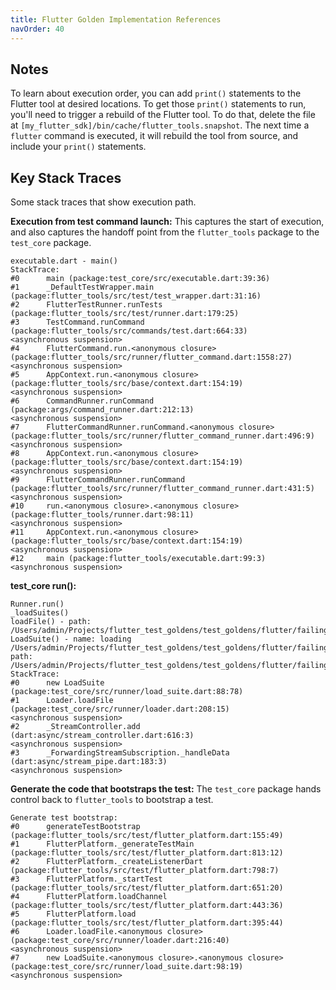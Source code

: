 ```yaml
---
title: Flutter Golden Implementation References
navOrder: 40
---
```

## Notes
To learn about execution order, you can add `print()` statements to the Flutter tool at desired
locations. To get those `print()` statements to run, you'll need to trigger a rebuild of the Flutter
tool. To do that, delete the file at `[my_flutter_sdk]/bin/cache/flutter_tools.snapshot`. The next
time a `flutter` command is executed, it will rebuild the tool from source, and include your
`print()` statements.

## Key Stack Traces
Some stack traces that show execution path.

**Execution from test command launch:**
This captures the start of execution, and also captures the handoff point from the
`flutter_tools` package to the `test_core` package.

```
executable.dart - main()
StackTrace:
#0      main (package:test_core/src/executable.dart:39:36)
#1      _DefaultTestWrapper.main (package:flutter_tools/src/test/test_wrapper.dart:31:16)
#2      FlutterTestRunner.runTests (package:flutter_tools/src/test/runner.dart:179:25)
#3      TestCommand.runCommand (package:flutter_tools/src/commands/test.dart:664:33)
<asynchronous suspension>
#4      FlutterCommand.run.<anonymous closure> (package:flutter_tools/src/runner/flutter_command.dart:1558:27)
<asynchronous suspension>
#5      AppContext.run.<anonymous closure> (package:flutter_tools/src/base/context.dart:154:19)
<asynchronous suspension>
#6      CommandRunner.runCommand (package:args/command_runner.dart:212:13)
<asynchronous suspension>
#7      FlutterCommandRunner.runCommand.<anonymous closure> (package:flutter_tools/src/runner/flutter_command_runner.dart:496:9)
<asynchronous suspension>
#8      AppContext.run.<anonymous closure> (package:flutter_tools/src/base/context.dart:154:19)
<asynchronous suspension>
#9      FlutterCommandRunner.runCommand (package:flutter_tools/src/runner/flutter_command_runner.dart:431:5)
<asynchronous suspension>
#10     run.<anonymous closure>.<anonymous closure> (package:flutter_tools/runner.dart:98:11)
<asynchronous suspension>
#11     AppContext.run.<anonymous closure> (package:flutter_tools/src/base/context.dart:154:19)
<asynchronous suspension>
#12     main (package:flutter_tools/executable.dart:99:3)
<asynchronous suspension>
```

**test_core run():**

```
Runner.run()
_loadSuites()
loadFile() - path: /Users/admin/Projects/flutter_test_goldens/test_goldens/flutter/failing_test.dart
LoadSuite() - name: loading /Users/admin/Projects/flutter_test_goldens/test_goldens/flutter/failing_test.dart, path: /Users/admin/Projects/flutter_test_goldens/test_goldens/flutter/failing_test.dart
StackTrace:
#0      new LoadSuite (package:test_core/src/runner/load_suite.dart:88:78)
#1      Loader.loadFile (package:test_core/src/runner/loader.dart:208:15)
<asynchronous suspension>
#2      _StreamController.add (dart:async/stream_controller.dart:616:3)
<asynchronous suspension>
#3      _ForwardingStreamSubscription._handleData (dart:async/stream_pipe.dart:183:3)
<asynchronous suspension>
```

**Generate the code that bootstraps the test:**
The `test_core` package hands control back to `flutter_tools` to bootstrap a test.

```
Generate test bootstrap:
#0      generateTestBootstrap (package:flutter_tools/src/test/flutter_platform.dart:155:49)
#1      FlutterPlatform._generateTestMain (package:flutter_tools/src/test/flutter_platform.dart:813:12)
#2      FlutterPlatform._createListenerDart (package:flutter_tools/src/test/flutter_platform.dart:798:7)
#3      FlutterPlatform._startTest (package:flutter_tools/src/test/flutter_platform.dart:651:20)
#4      FlutterPlatform.loadChannel (package:flutter_tools/src/test/flutter_platform.dart:443:36)
#5      FlutterPlatform.load (package:flutter_tools/src/test/flutter_platform.dart:395:44)
#6      Loader.loadFile.<anonymous closure> (package:test_core/src/runner/loader.dart:216:40)
<asynchronous suspension>
#7      new LoadSuite.<anonymous closure>.<anonymous closure> (package:test_core/src/runner/load_suite.dart:98:19)
<asynchronous suspension>
```
